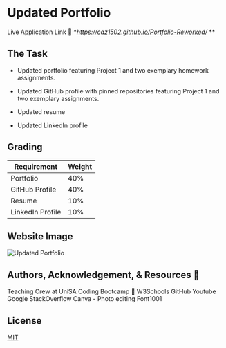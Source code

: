 # Updated Portfolio

Live Application Link 👀 **https://caz1502.github.io/Portfolio-Reworked/* **

## The Task

* Updated portfolio featuring Project 1 and two exemplary homework assignments.

* Updated GitHub profile with pinned repositories featuring Project 1 and two exemplary assignments.

* Updated resume

* Updated LinkedIn profile


## Grading

| Requirement      | Weight |
| ---------------- | ------ |
| Portfolio        | 40%    |
| GitHub Profile   | 40%    |
| Resume           | 10%    |
| LinkedIn Profile | 10%    |
 

## Website Image

![Updated Portfolio](./assets/images/Portfolio.PNG)

## Authors, Acknowledgement, & Resources 🤝

Teaching Crew at UniSA Coding Bootcamp 🎉
W3Schools 
GitHub 
Youtube
Google
StackOverflow
Canva - Photo editing
Font1001

## License

[MIT](https://choosealicense.com/licenses/mit/)
